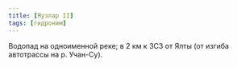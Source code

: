 ```yaml
---
title: [Яузлар II]
tags: [гидроним]
---
```


Водопад на одноименной реке; в 2 км к ЗСЗ от Ялты (от изгиба автотрассы на р.
Учан-Су).
